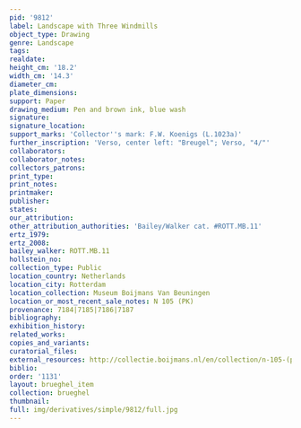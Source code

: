 ```yaml
---
pid: '9812'
label: Landscape with Three Windmills
object_type: Drawing
genre: Landscape
tags: 
realdate: 
height_cm: '18.2'
width_cm: '14.3'
diameter_cm: 
plate_dimensions: 
support: Paper
drawing_medium: Pen and brown ink, blue wash
signature: 
signature_location: 
support_marks: 'Collector''s mark: F.W. Koenigs (L.1023a)'
further_inscription: 'Verso, center left: "Breugel"; Verso, "4/"'
collaborators: 
collaborator_notes: 
collectors_patrons: 
print_type: 
print_notes: 
printmaker: 
publisher: 
states: 
our_attribution: 
other_attribution_authorities: 'Bailey/Walker cat. #ROTT.MB.11'
ertz_1979: 
ertz_2008: 
bailey_walker: ROTT.MB.11
hollstein_no: 
collection_type: Public
location_country: Netherlands
location_city: Rotterdam
location_collection: Museum Boijmans Van Beuningen
location_or_most_recent_sale_notes: N 105 (PK)
provenance: 7184|7185|7186|7187
bibliography: 
exhibition_history: 
related_works: 
copies_and_variants: 
curatorial_files: 
external_resources: http://collectie.boijmans.nl/en/collection/n-105-(pk)
biblio: 
order: '1131'
layout: brueghel_item
collection: brueghel
thumbnail: 
full: img/derivatives/simple/9812/full.jpg
---
```

